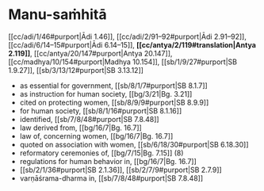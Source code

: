 # Manu-saṁhitā

[[cc/adi/1/46#purport|Ādi 1.46]], [[cc/adi/2/91–92#purport|Ādi 2.91–92]], [[cc/adi/6/14–15#purport|Ādi 6.14–15]], **[[cc/antya/2/119#translation|Antya 2.119]]**, [[cc/antya/20/147#purport|Antya 20.147]], [[cc/madhya/10/154#purport|Madhya 10.154]], [[sb/1/9/27#purport|SB 1.9.27]], [[sb/3/13/12#purport|SB 3.13.12]]

* as essential for government, [[sb/8/1/7#purport|SB 8.1.7]]
* as instruction for human society, [[bg/3/21|Bg. 3.21]]
* cited on protecting women, [[sb/8/9/9#purport|SB 8.9.9]]
* for human society, [[sb/8/1/16#purport|SB 8.1.16]]
* identified, [[sb/7/8/48#purport|SB 7.8.48]]
* law derived from, [[bg/16/7|Bg. 16.7]]
* law of, concerning women, [[bg/16/7|Bg. 16.7]]
* quoted on association with women, [[sb/6/18/30#purport|SB 6.18.30]]
* reformatory ceremonies of, [[bg/7/15|Bg. 7.15]] (8)
* regulations for human behavior in, [[bg/16/7|Bg. 16.7]]
*  [[sb/2/1/36#purport|SB 2.1.36]], [[sb/2/7/9#purport|SB 2.7.9]]
* varṇāśrama-dharma in, [[sb/7/8/48#purport|SB 7.8.48]]
